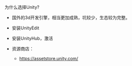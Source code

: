 
为什么选择Unity?
+ 国外的3d开发引擎，相当更加成熟，坑较少，生态较为完整。

+ 安装UnityEdit
+ 安装UnityHub，激活
+ 资源商店：
    + https://assetstore.unity.com/
